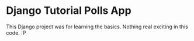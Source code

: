 # Django Tutorial Polls App

This Django project was for learning the basics. Nothing real exciting in this code. :P
